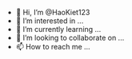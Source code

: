 - 👋 Hi, I’m @HaoKiet123
- 👀 I’m interested in ...
- 🌱 I’m currently learning ...
- 💞️ I’m looking to collaborate on ...
- 📫 How to reach me ...

<!---
HaoKiet123/HaoKiet123 is a ✨ special ✨ repository because its `README.md` (this file) appears on your GitHub profile.
You can click the Preview link to take a look at your changes.
--->
<!DOCTYPE html>
<html lang="en">
	<head>
		<meta charset="utf-8">
		<title>D3: Empty page for testing scale functions</title>
		<script type="text/javascript" src="../d3.js"></script>
		<style type="text/css">
			/* No style rules here yet */		
		</style>
	</head>
	<body>
		<script type="text/javascript">

			//
			//	This page is here just so D3 is loaded into memory.
			//	Then you can test out D3 functions in the console.
			//
			//	Oh, what the heck, I’ll throw this dummy data set
			//	in at no extra charge.
			//
			
			var dataset = [
							[5, 20], [480, 90], [250, 50], [100, 33], [330, 95],
							[410, 12], [475, 44], [25, 67], [85, 21], [220, 88]
						  ];
				
		</script>
	</body>
</html>

